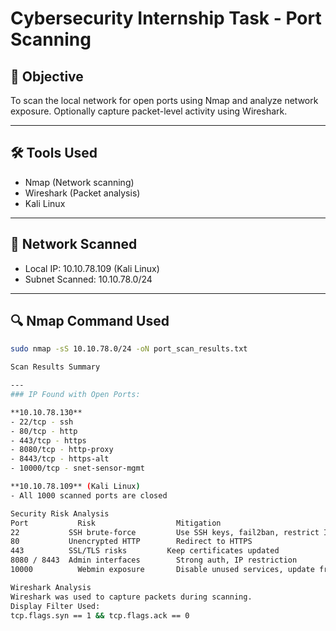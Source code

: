 # Cybersecurity Internship Task - Port Scanning

## 🎯 Objective
To scan the local network for open ports using Nmap and analyze network exposure. Optionally capture packet-level activity using Wireshark.

---

## 🛠 Tools Used
- Nmap (Network scanning)
- Wireshark (Packet analysis)
- Kali Linux

---

## 📡 Network Scanned
- Local IP: 10.10.78.109 (Kali Linux)
- Subnet Scanned: 10.10.78.0/24

---

## 🔍 Nmap Command Used
```bash
sudo nmap -sS 10.10.78.0/24 -oN port_scan_results.txt

Scan Results Summary

---
### IP Found with Open Ports:

**10.10.78.130**
- 22/tcp - ssh
- 80/tcp - http
- 443/tcp - https
- 8080/tcp - http-proxy
- 8443/tcp - https-alt
- 10000/tcp - snet-sensor-mgmt

**10.10.78.109** (Kali Linux)
- All 1000 scanned ports are closed

Security Risk Analysis
Port	       Risk	                 Mitigation
22	         SSH brute-force	     Use SSH keys, fail2ban, restrict IPs
80	         Unencrypted HTTP	     Redirect to HTTPS
443	         SSL/TLS risks	       Keep certificates updated
8080 / 8443	 Admin interfaces	     Strong auth, IP restriction
10000	       Webmin exposure	     Disable unused services, update frequently

Wireshark Analysis
Wireshark was used to capture packets during scanning.
Display Filter Used:
tcp.flags.syn == 1 && tcp.flags.ack == 0

